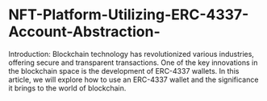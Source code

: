 # NFT-Platform-Utilizing-ERC-4337-Account-Abstraction-
Introduction: Blockchain technology has revolutionized various industries, offering secure and transparent transactions. One of the key innovations in the blockchain space is the development of ERC-4337 wallets. In this article, we will explore how to use an ERC-4337 wallet and the significance it brings to the world of blockchain.
